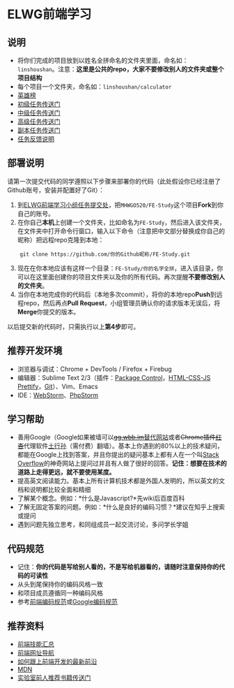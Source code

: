 ELWG前端学习
=====

## 说明

* 将你们完成的项目放到以姓名全拼命名的文件夹里面，命名如：`linshoushan`。注意：**这里是公共的repo，大家不要修改别人的文件夹或整个项目结构**
* 每个项目一个文件夹，命名如：`linshoushan/calculator`
* [英雄榜](https://github.com/MHWGO520/FE-Study/blob/master/hero.md)
* [初级任务传送门](https://github.com/MHWGO520/FE-Study/blob/master/tasks-primary.md)
* [中级任务传送门](https://github.com/MHWGO520/FE-Study/blob/master/tasks-intermediate.md)
* [高级任务传送门](https://github.com/MHWGO520/FE-Study/blob/master/tasks-advanced.md)
* [副本任务传送门](https://github.com/MHWGO520/FE-Study/blob/master/tasks-boss.md)
* [任务反馈说明](https://github.com/MHWGO520/FE-Study/blob/master/feedback.md)

## 部署说明

请第一次提交代码的同学遵照以下步骤来部署你的代码（此处假设你已经注册了Github账号，安装并配置好了Git）：

1. 到[ELWG前端学习小组任务提交处][]，把`MHWGO520/FE-Study`这个项目**Fork**到你自己的账号。
2. 在你自己**本机**上创建一个文件夹，比如命名为`FE-Study`，然后进入该文件夹，在文件夹中打开命令行窗口，输入以下命令（注意把中文部分替换成你自己的昵称）把远程repo克隆到本地：

```    
    git clone https://github.com/你的Github昵称/FE-Study.git
```

3. 现在在你本地应该有这样一个目录：`FE-Study/你的名字全拼`，进入该目录，你可以在这里面创建你的项目文件夹以及你的所有代码。再次提醒**不要修改别人的文件夹**。
4. 当你在本地完成你的代码后（本地多次commit），将你的本地repo**Push**到远程repo，然后再点**Pull Request**，小组管理员确认你的请求版本无误后，将**Merge**你提交的版本。

以后提交新的代码时，只需执行以上**第4步**即可。

## 推荐开发环境

* 浏览器与调试：Chrome + DevTools / Firefox + Firebug
* 编辑器：Sublime Text 2/3（插件：[Package Control][]，[HTML-CSS-JS Prettify][]，[Git][]）、Vim、Emacs
* IDE：[WebStorm][]、[PhpStorm][]

## 学习帮助

* 善用Google（Google如果被墙可以~~[gg.wbb.im][]~~[替代网站][]或者~~Chrome插件[红杏][]~~代理软件[土行孙][]（需付费）翻墙）。基本上你遇到的80%以上的技术疑问，都能在Google上找到答案，并且你提出的疑问基本上都有人在一个叫[Stack Overflow][]的神奇网站上提问过并且有人做了很好的回答。**记住：想要在技术的道路上走得更远，就不要使用某度。**
* 提高英文阅读能力。基本上所有计算机技术都是外国人发明的，所以英文的文档和说明都比较全面和精细
* 了解某个概念。例如：*什么是Javascript?*先wiki后百度百科
* 了解无固定答案的问题。例如：*什么是良好的编码习惯？*建议在知乎上搜索或提问
* 遇到问题先独立思考，和同组成员一起交流讨论，多问学长学姐

## 代码规范

* 记住：**你的代码是写给别人看的，不是写给机器看的，请随时注意保持你的代码的可读性**
* 从头到尾保持你的编码风格一致
* 和项目成员遵循同一种编码风格
* 参考[前端编码规范](https://github.com/ecomfe/spec)或[Google编码规范][]

## 推荐资料


* [前端技能汇总](https://github.com/JacksonTian/fks)
* [前端网址导航](http://www.whycss.com/)
* [如何跟上前端开发的最新前沿](https://uptodate.frontendrescue.org/zh/)
* [MDN](https://developer.mozilla.org/zh-CN/docs/Web)
* [实验室前人推荐书籍传送门](https://github.com/MHWGO520/FE-Study/blob/master/recommended-books.md)

[Package Control]: https://sublime.wbond.net/installation
[HTML-CSS-JS Prettify]: https://github.com/victorporof/Sublime-HTMLPrettify
[Git]: https://sublime.wbond.net/packages/Git
[WebStorm]: https://www.jetbrains.com/webstorm/
[PhpStorm]: https://www.jetbrains.com/phpstorm/
[gg.wbb.im]: http://gg.wbb.im
[替代网站]: https://search.disconnect.me/searchTerms/
[红杏]: http://honx.in/i/VHbK8M6vDwU_Jlvu
[土行孙]: https://txs.li/share/71bad3um
[通天塔]: http://tmd123.com
[Stack Overflow]: http://stackoverflow.com/
[Google编码规范]: https://code.google.com/p/google-styleguide/
[ELWG前端学习小组任务提交处]: https://github.com/MHWGO520/FE-Study
